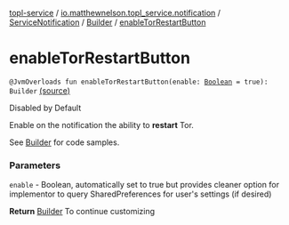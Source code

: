 [topl-service](../../../index.md) / [io.matthewnelson.topl_service.notification](../../index.md) / [ServiceNotification](../index.md) / [Builder](index.md) / [enableTorRestartButton](./enable-tor-restart-button.md)

# enableTorRestartButton

`@JvmOverloads fun enableTorRestartButton(enable: `[`Boolean`](https://kotlinlang.org/api/latest/jvm/stdlib/kotlin/-boolean/index.html)` = true): Builder` [(source)](https://github.com/05nelsonm/TorOnionProxyLibrary-Android/blob/master/topl-service/src/main/java/io/matthewnelson/topl_service/notification/ServiceNotification.kt#L300)

Disabled by Default

Enable on the notification the ability to **restart** Tor.

See [Builder](index.md) for code samples.

### Parameters

`enable` - Boolean, automatically set to true but provides cleaner option
for implementor to query SharedPreferences for user's settings (if desired)

**Return**
[Builder](index.md) To continue customizing

